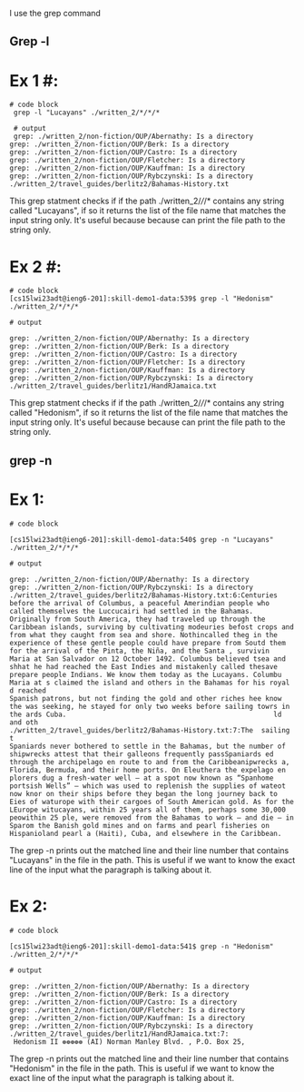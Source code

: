I use the grep command 

## Grep -l ##

# Ex 1 #: 
```
# code block 
 grep -l "Lucayans" ./written_2/*/*/*
 
 # output 
 grep: ./written_2/non-fiction/OUP/Abernathy: Is a directory
grep: ./written_2/non-fiction/OUP/Berk: Is a directory
grep: ./written_2/non-fiction/OUP/Castro: Is a directory
grep: ./written_2/non-fiction/OUP/Fletcher: Is a directory
grep: ./written_2/non-fiction/OUP/Kauffman: Is a directory
grep: ./written_2/non-fiction/OUP/Rybczynski: Is a directory
./written_2/travel_guides/berlitz2/Bahamas-History.txt
```
This grep statment checks if if the path ./written_2/*/*/* contains any string called "Lucayans", 
if so it returns the list of the file name that matches the input string only. It's useful because because can print the file path to the string only. 

# Ex 2 #:

```
# code block 
[cs15lwi23adt@ieng6-201]:skill-demo1-data:539$ grep -l "Hedonism" ./written_2/*/*/*

# output 

grep: ./written_2/non-fiction/OUP/Abernathy: Is a directory
grep: ./written_2/non-fiction/OUP/Berk: Is a directory
grep: ./written_2/non-fiction/OUP/Castro: Is a directory
grep: ./written_2/non-fiction/OUP/Fletcher: Is a directory
grep: ./written_2/non-fiction/OUP/Kauffman: Is a directory
grep: ./written_2/non-fiction/OUP/Rybczynski: Is a directory
./written_2/travel_guides/berlitz1/HandRJamaica.txt
```

This grep statment checks if if the path ./written_2/*/*/* contains any string called "Hedonism", 
if so it returns the list of the file name that matches the input string only. It's useful because because can print the file path to the string only. 

## grep -n ##

# Ex 1: #

```
# code block

[cs15lwi23adt@ieng6-201]:skill-demo1-data:540$ grep -n "Lucayans" ./written_2/*/*/*

# output 

grep: ./written_2/non-fiction/OUP/Abernathy: Is a directory
grep: ./written_2/non-fiction/OUP/Rybczynski: Is a directory 
./written_2/travel_guides/berlitz2/Bahamas-History.txt:6:Centuries before the arrival of Columbus, a peaceful Amerindian people who called themselves the Luccucairi had settled in the Bahamas. Originally from South America, they had traveled up through the Caribbean islands, surviving by cultivating modeuries befost crops and from what they caught from sea and shore. Nothincalled theg in the experience of these gentle people could have prepare from Soutd them for the arrival of the Pinta, the Niña, and the Santa , survivin
Maria at San Salvador on 12 October 1492. Columbus believed tsea and shhat he had reached the East Indies and mistakenly called thesave prepare people Indians. We know them today as the Lucayans. Columbu Maria at s claimed the island and others in the Bahamas for his royal d reached 
Spanish patrons, but not finding the gold and other riches hee know the was seeking, he stayed for only two weeks before sailing towrs in the ards Cuba.                                                   ld and oth
./written_2/travel_guides/berlitz2/Bahamas-History.txt:7:The  sailing t
Spaniards never bothered to settle in the Bahamas, but the number of shipwrecks attest that their galleons frequently passSpaniards ed through the archipelago en route to and from the Caribbeanipwrecks a, Florida, Bermuda, and their home ports. On Eleuthera the expelago en plorers dug a fresh-water well — at a spot now known as “Spanhome portsish Wells” — which was used to replenish the supplies of wateot now knor on their ships before they began the long journey back to Eies of waturope with their cargoes of South American gold. As for the LEurope witucayans, within 25 years all of them, perhaps some 30,000 peowithin 25 ple, were removed from the Bahamas to work — and die — in Sparom the Banish gold mines and on farms and pearl fisheries on Hispanioland pearl a (Haiti), Cuba, and elsewhere in the Caribbean.   
```

The grep -n prints out the matched line and their line number that contains "Lucayans" in the file in the path. This is useful if we want to know the exact line of the input what the paragraph is talking about it. 

# Ex 2: #

```
# code block

[cs15lwi23adt@ieng6-201]:skill-demo1-data:541$ grep -n "Hedonism" ./written_2/*/*/*

# output 

grep: ./written_2/non-fiction/OUP/Abernathy: Is a directory
grep: ./written_2/non-fiction/OUP/Berk: Is a directory       
grep: ./written_2/non-fiction/OUP/Castro: Is a directory     
grep: ./written_2/non-fiction/OUP/Fletcher: Is a directory   
grep: ./written_2/non-fiction/OUP/Kauffman: Is a directory   
grep: ./written_2/non-fiction/OUP/Rybczynski: Is a directory
./written_2/travel_guides/berlitz1/HandRJamaica.txt:7:       
 Hedonism II ❁❁❁❁❁ (AI) Norman Manley Blvd. , P.O. Box 25,  
 ```
 
 The grep -n prints out the matched line and their line number that contains "Hedonism" in the file in the path. This is useful if we want to know the exact line of the input what the paragraph is talking about it. 
 
 
